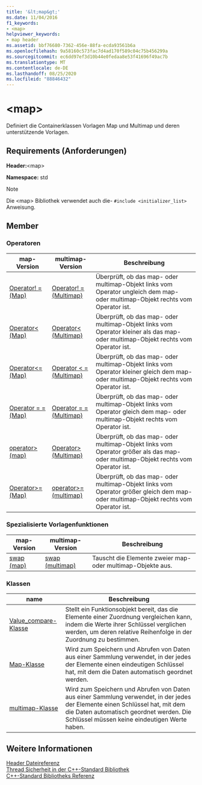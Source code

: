 ```yaml
---
title: '&lt;map&gt;'
ms.date: 11/04/2016
f1_keywords:
- <map>
helpviewer_keywords:
- map header
ms.assetid: bbf76680-7362-456e-88fa-ecda93561b6a
ms.openlocfilehash: 9a58160c573fac7d4ad170f589c04c75b456299a
ms.sourcegitcommit: ec6dd97ef3d10b44e0fedaa8e53f41696f49ac7b
ms.translationtype: MT
ms.contentlocale: de-DE
ms.lasthandoff: 08/25/2020
ms.locfileid: "88846432"
---
```

# <a name="ltmapgt"></a>&lt;map&gt;

Definiert die Containerklassen Vorlagen Map und Multimap und deren unterstützende Vorlagen.

## <a name="requirements"></a>Requirements (Anforderungen)

**Header:**\<map>

**Namespace:** std

> [!NOTE]
> Die \<map> Bibliothek verwendet auch die- `#include <initializer_list>` Anweisung.

## <a name="members"></a>Member

### <a name="operators"></a>Operatoren

|map-Version|multimap-Version|Beschreibung|
|-----------------|----------------------|-----------------|
|[Operator! = (Map)](../standard-library/map-operators.md#op_neq)|[Operator! = (Multimap)](../standard-library/map-operators.md#op_neq)|Überprüft, ob das map- oder multimap-Objekt links vom Operator ungleich dem map- oder multimap-Objekt rechts vom Operator ist.|
|[Operator< (Map)](../standard-library/map-operators.md#op_eq_eq)|[Operator< (Multimap)](../standard-library/map-operators.md#op_eq_eq)|Überprüft, ob das map- oder multimap-Objekt links vom Operator kleiner als das map- oder multimap-Objekt rechts vom Operator ist.|
|[Operator<= (Map)](../standard-library/map-operators.md#op_lt)|[Operator \< = (Multimap)](../standard-library/map-operators.md#op_lt)|Überprüft, ob das map- oder multimap-Objekt links vom Operator kleiner gleich dem map- oder multimap-Objekt rechts vom Operator ist.|
|[Operator = = (Map)](../standard-library/map-operators.md#op_eq_eq)|[Operator = = (Multimap)](../standard-library/map-operators.md#op_eq_eq_multimap)|Überprüft, ob das map- oder multimap-Objekt links vom Operator gleich dem map- oder multimap-Objekt rechts vom Operator ist.|
|[operator> (map)](../standard-library/map-operators.md#op_gt)|[Operator> (Multimap)](../standard-library/map-operators.md#op_gt_multimap)|Überprüft, ob das map- oder multimap-Objekt links vom Operator größer als das map- oder multimap-Objekt rechts vom Operator ist.|
|[Operator>= (Map)](../standard-library/map-operators.md#op_gt_eq)|[operator>= (multimap)](../standard-library/map-operators.md#op_gt_eq_multimap)|Überprüft, ob das map- oder multimap-Objekt links vom Operator größer gleich dem map- oder multimap-Objekt rechts vom Operator ist.|

### <a name="specialized-template-functions"></a>Spezialisierte Vorlagenfunktionen

|map-Version|multimap-Version|Beschreibung|
|-----------------|----------------------|-----------------|
|[swap (map)](../standard-library/map-functions.md#swap)|[swap (multimap)](../standard-library/map-functions.md#swap_multimap)|Tauscht die Elemente zweier map- oder multimap-Objekte aus.|

### <a name="classes"></a>Klassen

|name|Beschreibung|
|-|-|
|[Value_compare-Klasse](../standard-library/value-compare-class-map.md)|Stellt ein Funktionsobjekt bereit, das die Elemente einer Zuordnung vergleichen kann, indem die Werte ihrer Schlüssel verglichen werden, um deren relative Reihenfolge in der Zuordnung zu bestimmen.|
|[Map-Klasse](../standard-library/map-class.md)|Wird zum Speichern und Abrufen von Daten aus einer Sammlung verwendet, in der jedes der Elemente einen eindeutigen Schlüssel hat, mit dem die Daten automatisch geordnet werden.|
|[multimap-Klasse](../standard-library/multimap-class.md)|Wird zum Speichern und Abrufen von Daten aus einer Sammlung verwendet, in der jedes der Elemente einen Schlüssel hat, mit dem die Daten automatisch geordnet werden. Die Schlüssel müssen keine eindeutigen Werte haben.|

## <a name="see-also"></a>Weitere Informationen

[Header Dateireferenz](../standard-library/cpp-standard-library-header-files.md)\
[Thread Sicherheit in der C++-Standard Bibliothek](../standard-library/thread-safety-in-the-cpp-standard-library.md)\
[C++-Standard Bibliotheks Referenz](../standard-library/cpp-standard-library-reference.md)
